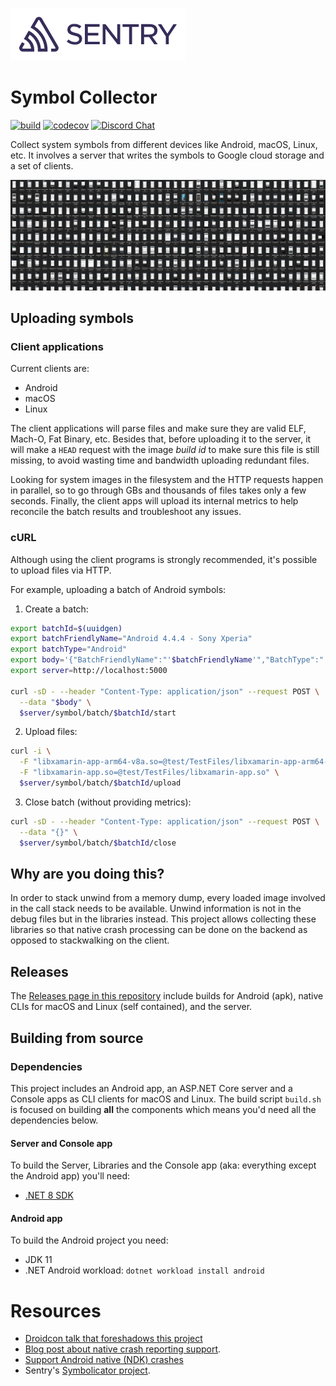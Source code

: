 [![Sentry](https://raw.githubusercontent.com/getsentry/sentry-dotnet/main/.assets/sentry-wordmark-dark-280x84.png)](https://sentry.io/?utm_source=github&utm_medium=logo)

# Symbol Collector
[![build](https://github.com/getsentry/symbol-collector/workflows/build/badge.svg?branch=main)](https://github.com/getsentry/symbol-collector/actions?query=branch%3Amain)
[![codecov](https://codecov.io/gh/getsentry/symbol-collector/branch/main/graph/badge.svg)](https://codecov.io/gh/getsentry/symbol-collector)
[![Discord Chat](https://img.shields.io/discord/621778831602221064.svg)](https://discord.gg/Ww9hbqr)

Collect system symbols from different devices like Android, macOS, Linux, etc.
It involves a server that writes the symbols to Google cloud storage and a set of clients.

![Symbol Collector on a device farm](.github/SymbolCollector.png?raw=true "Devices")

## Uploading symbols

### Client applications

Current clients are:

* Android
* macOS
* Linux

The client applications will parse files and make sure they are valid ELF, Mach-O, Fat Binary, etc.
Besides that, before uploading it to the server, it will make a `HEAD` request with the image _build id_ to make sure
this file is still missing, to avoid wasting time and bandwidth uploading redundant files.

Looking for system images in the filesystem and the HTTP requests happen in parallel, so to go through GBs and thousands of files takes only a few seconds.
Finally, the client apps will upload its internal metrics to help reconcile the batch results and troubleshoot any issues.


### cURL
Although using the client programs is strongly recommended, it's possible to upload files via HTTP.

For example, uploading a batch of Android symbols:

1. Create a batch:

```sh
export batchId=$(uuidgen)
export batchFriendlyName="Android 4.4.4 - Sony Xperia"
export batchType="Android"
export body='{"BatchFriendlyName":"'$batchFriendlyName'","BatchType":"'$batchType'"}'
export server=http://localhost:5000

curl -sD - --header "Content-Type: application/json" --request POST \
  --data "$body" \
  $server/symbol/batch/$batchId/start
```
2. Upload files:

```sh
curl -i \
  -F "libxamarin-app-arm64-v8a.so=@test/TestFiles/libxamarin-app-arm64-v8a.so" \
  -F "libxamarin-app.so=@test/TestFiles/libxamarin-app.so" \
  $server/symbol/batch/$batchId/upload
```
3. Close batch (without providing metrics): 

```sh
curl -sD - --header "Content-Type: application/json" --request POST \
  --data "{}" \
  $server/symbol/batch/$batchId/close
```

## Why are you doing this?

In order to stack unwind from a memory dump, every loaded image involved in the call stack needs to be available.
Unwind information is not in the debug files but in the libraries instead.
This project allows collecting these libraries so that native crash processing can be done on the backend as opposed to stackwalking on the client.

## Releases

The [Releases page in this repository](https://github.com/getsentry/symbol-collector/releases) include builds for Android (apk), native CLIs for macOS and Linux (self contained), and the server.

## Building from source

### Dependencies

This project includes an Android app, an ASP.NET Core server and a Console apps as CLI clients for macOS and Linux.
The build script `build.sh` is focused on building **all** the components which means you'd need all the dependencies below.

#### Server and Console app

To build the Server, Libraries and the Console app (aka: everything except the Android app) you'll need:
* [.NET 8 SDK](https://dot.net)

#### Android app

To build the Android project you need:
* JDK 11
* .NET Android workload: `dotnet workload install android`

# Resources

* [Droidcon talk that foreshadows this project](https://player.vimeo.com/video/380844400)
* [Blog post about native crash reporting support](https://blog.sentry.io/2019/09/26/fixing-native-apps-with-sentry).
* [Support Android native (NDK) crashes](https://blog.sentry.io/2019/11/25/adding-native-support-to-our-android-sdk/)
* Sentry's [Symbolicator project](https://github.com/getsentry/symbolicator).

